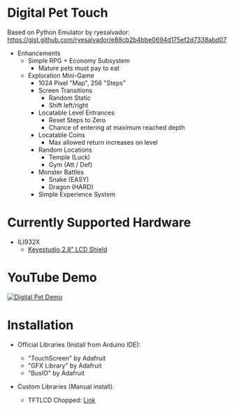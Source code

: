 # Digital Pet Touch
Based on Python Emulator by ryesalvador: https://gist.github.com/ryesalvador/e88cb2b4bbe0694d175ef2d7338abd07

* Enhancements
  * Simple RPG + Economy Subsystem
    * Mature pets must pay to eat
  * Exploration Mini-Game
    * 1024 Pixel "Map", 256 "Steps"
    * Screen Transitions
      * Random Static
      * Shift left/right
    * Locatable Level Entrances
      * Reset Steps to Zero
      * Chance of entering at maximum reached depth
    * Locatable Coins
      * Max allowed return increases on level
    * Random Locations
      * Temple (Luck)
      * Gym (Att / Def)
    * Monster Battles
      * Snake (EASY)
      * Dragon (HARD)
    * Simple Experience System

# Currently Supported Hardware
 * ILI932X
   * [Keyestudio 2.8" LCD Shield](https://www.keyestudio.com/products/keyestudio-28-inch-240320-tft-lcd-shield-for-arduino-uno-r3)

# YouTube Demo
[![Digital Pet Demo](https://img.youtube.com/vi/8PmTnB564RI/0.jpg)](http://www.youtube.com/watch?v=8PmTnB564RI)

# Installation

 * Official Libraries (Install from Arduino IDE):
   * "TouchScreen" by Adafruit
   * "GFX Library" by Adafruit
   * "BusIO" by Adafruit

 * Custom Libraries (Manual install):
   * TFTLCD Chopped: [Link](https://github.com/Dark-Show/TFTLCD-Chopped)

